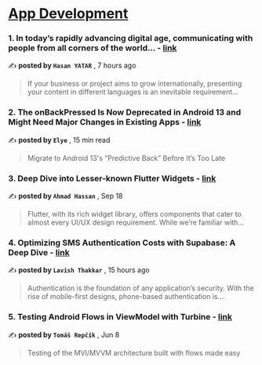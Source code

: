 
<h1><a href=https://medium.com/tag/mobile-app-development/recommended target="_blank" rel="noopener noreferrer">App Development</a></h1>
<h3>1. In today’s rapidly advancing digital age, communicating with people from all corners of the world… - <a href=https://medium.com/@hsnytr99/in-todays-rapidly-advancing-digital-age-communicating-with-people-from-all-corners-of-the-world-e465d805f4b3?source=tag_recommended_feed---------0-84----------mobile_app_development----------e7c26405_10d9_4578_83c0_c127c0823d8e------- target="_blank" rel="noopener noreferrer">link</a></h3>

✍️ **posted by `Hasan YATAR`** <date> , 7 hours ago</date>

<blockquote>If your business or project aims to grow internationally, presenting your content in different languages is an inevitable requirement…</blockquote>

<h3>2. The onBackPressed Is Now Deprecated in Android 13 and Might Need Major Changes in Existing Apps - <a href=https://medium.com/mobile-app-development-publication/migrate-to-android-13-predictive-back-soon-before-its-too-late-e1e1723f392?source=tag_recommended_feed---------1-107----------mobile_app_development----------e7c26405_10d9_4578_83c0_c127c0823d8e------- target="_blank" rel="noopener noreferrer">link</a></h3>

✍️ **posted by `Elye`** <date> , 15 min read</date>

<blockquote>Migrate to Android 13's “Predictive Back” Before It’s Too Late</blockquote>

<h3>3. Deep Dive into Lesser-known Flutter Widgets - <a href=https://medium.com/stackademic/deep-dive-into-lesser-known-flutter-widgets-cdd76e25c7da?source=tag_recommended_feed---------2-85----------mobile_app_development----------e7c26405_10d9_4578_83c0_c127c0823d8e------- target="_blank" rel="noopener noreferrer">link</a></h3>

✍️ **posted by `Ahmad Hassan`** <date> , Sep 18</date>

<blockquote>Flutter, with its rich widget library, offers components that cater to almost every UI/UX design requirement. While we’re familiar with…</blockquote>

<h3>4. Optimizing SMS Authentication Costs with Supabase: A Deep Dive - <a href=https://medium.com/@lavisht22/optimizing-sms-authentication-costs-with-supabase-a-deep-dive-4a2f1b4a1a68?source=tag_recommended_feed---------3-84----------mobile_app_development----------e7c26405_10d9_4578_83c0_c127c0823d8e------- target="_blank" rel="noopener noreferrer">link</a></h3>

✍️ **posted by `Lavish Thakkar`** <date> , 15 hours ago</date>

<blockquote>Authentication is the foundation of any application’s security. With the rise of mobile-first designs, phone-based authentication is…</blockquote>

<h3>5. Testing Android Flows in ViewModel with Turbine - <a href=https://medium.com/proandroiddev/testing-android-flows-in-viewmodel-with-turbine-ea9bae7e811a?source=tag_recommended_feed---------4-107----------mobile_app_development----------e7c26405_10d9_4578_83c0_c127c0823d8e------- target="_blank" rel="noopener noreferrer">link</a></h3>

✍️ **posted by `Tomáš Repčík`** <date> , Jun 8</date>

<blockquote>Testing of the MVI/MVVM architecture built with flows made easy</blockquote>

